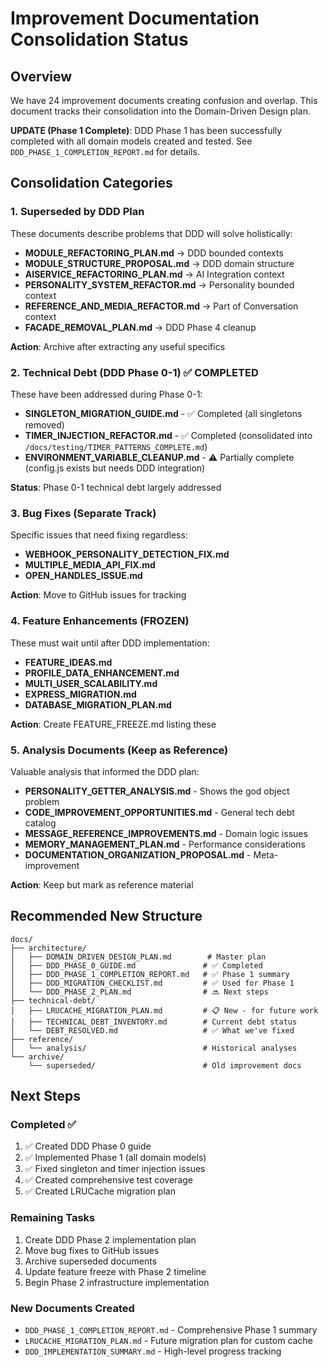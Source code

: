 # Improvement Documentation Consolidation Status

## Overview
We have 24 improvement documents creating confusion and overlap. This document tracks their consolidation into the Domain-Driven Design plan.

**UPDATE (Phase 1 Complete)**: DDD Phase 1 has been successfully completed with all domain models created and tested. See `DDD_PHASE_1_COMPLETION_REPORT.md` for details.

## Consolidation Categories

### 1. Superseded by DDD Plan
These documents describe problems that DDD will solve holistically:

- **MODULE_REFACTORING_PLAN.md** → DDD bounded contexts
- **MODULE_STRUCTURE_PROPOSAL.md** → DDD domain structure  
- **AISERVICE_REFACTORING_PLAN.md** → AI Integration context
- **PERSONALITY_SYSTEM_REFACTOR.md** → Personality bounded context
- **REFERENCE_AND_MEDIA_REFACTOR.md** → Part of Conversation context
- **FACADE_REMOVAL_PLAN.md** → DDD Phase 4 cleanup

**Action**: Archive after extracting any useful specifics

### 2. Technical Debt (DDD Phase 0-1) ✅ COMPLETED
These have been addressed during Phase 0-1:

- **SINGLETON_MIGRATION_GUIDE.md** - ✅ Completed (all singletons removed)
- **TIMER_INJECTION_REFACTOR.md** - ✅ Completed (consolidated into `/docs/testing/TIMER_PATTERNS_COMPLETE.md`)
- **ENVIRONMENT_VARIABLE_CLEANUP.md** - ⚠️ Partially complete (config.js exists but needs DDD integration)

**Status**: Phase 0-1 technical debt largely addressed

### 3. Bug Fixes (Separate Track)
Specific issues that need fixing regardless:

- **WEBHOOK_PERSONALITY_DETECTION_FIX.md**
- **MULTIPLE_MEDIA_API_FIX.md** 
- **OPEN_HANDLES_ISSUE.md**

**Action**: Move to GitHub issues for tracking

### 4. Feature Enhancements (FROZEN)
These must wait until after DDD implementation:

- **FEATURE_IDEAS.md**
- **PROFILE_DATA_ENHANCEMENT.md**
- **MULTI_USER_SCALABILITY.md**
- **EXPRESS_MIGRATION.md**
- **DATABASE_MIGRATION_PLAN.md**

**Action**: Create FEATURE_FREEZE.md listing these

### 5. Analysis Documents (Keep as Reference)
Valuable analysis that informed the DDD plan:

- **PERSONALITY_GETTER_ANALYSIS.md** - Shows the god object problem
- **CODE_IMPROVEMENT_OPPORTUNITIES.md** - General tech debt catalog
- **MESSAGE_REFERENCE_IMPROVEMENTS.md** - Domain logic issues
- **MEMORY_MANAGEMENT_PLAN.md** - Performance considerations
- **DOCUMENTATION_ORGANIZATION_PROPOSAL.md** - Meta-improvement

**Action**: Keep but mark as reference material

## Recommended New Structure

```
docs/
├── architecture/
│   ├── DOMAIN_DRIVEN_DESIGN_PLAN.md        # Master plan
│   ├── DDD_PHASE_0_GUIDE.md               # ✅ Completed
│   ├── DDD_PHASE_1_COMPLETION_REPORT.md   # ✅ Phase 1 summary
│   ├── DDD_MIGRATION_CHECKLIST.md         # ✅ Used for Phase 1
│   └── DDD_PHASE_2_PLAN.md                # 🔜 Next steps
├── technical-debt/
│   ├── LRUCACHE_MIGRATION_PLAN.md         # 📋 New - for future work
│   ├── TECHNICAL_DEBT_INVENTORY.md        # Current debt status
│   └── DEBT_RESOLVED.md                   # ✅ What we've fixed
├── reference/
│   └── analysis/                          # Historical analyses
└── archive/
    └── superseded/                        # Old improvement docs
```

## Next Steps

### Completed ✅
1. ✅ Created DDD Phase 0 guide
2. ✅ Implemented Phase 1 (all domain models)
3. ✅ Fixed singleton and timer injection issues
4. ✅ Created comprehensive test coverage
5. ✅ Created LRUCache migration plan

### Remaining Tasks
1. Create DDD Phase 2 implementation plan
2. Move bug fixes to GitHub issues
3. Archive superseded documents
4. Update feature freeze with Phase 2 timeline
5. Begin Phase 2 infrastructure implementation

### New Documents Created
- `DDD_PHASE_1_COMPLETION_REPORT.md` - Comprehensive Phase 1 summary
- `LRUCACHE_MIGRATION_PLAN.md` - Future migration plan for custom cache
- `DDD_IMPLEMENTATION_SUMMARY.md` - High-level progress tracking